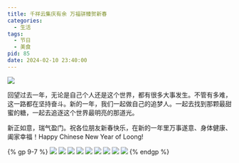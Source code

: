 ```yaml
---
title: 千祥云集庆有余 万福骈臻贺新春
categories:
  - 生活
tags:
  - 节日
  - 美食
pid: 85
date: 2024-02-10 23:40:00
---
```


![](https://cdn.pinlyu.com/posts/2024/85-Happy-CNY.webp)

回望过去一年，无论是自己个人还是这个世界，都有很多大事发生。不管有多难，这一路都在坚持奋斗。新的一年，我们一起做自己的追梦人。一起去找到那颗最甜蜜的糖，一起去追逐这个世界最明亮的那道光。
<!-- more -->

新正如意，瑞气盈门。祝各位朋友新春快乐，在新的一年里万事遂意、身体健康、阖家幸福！Happy Chinese New Year of Loong!

{% gp 9-7 %}
![](https://cdn.pinlyu.com/posts/2024/85-reunion-dinner1.webp)
![](https://cdn.pinlyu.com/posts/2024/85-reunion-dinner2.webp)
![](https://cdn.pinlyu.com/posts/2024/85-reunion-dinner3.webp)
![](https://cdn.pinlyu.com/posts/2024/85-reunion-dinner4.webp)
![](https://cdn.pinlyu.com/posts/2024/85-reunion-dinner5.webp)
![](https://cdn.pinlyu.com/posts/2024/85-reunion-dinner6.webp)
![](https://cdn.pinlyu.com/posts/2024/85-reunion-dinner7.webp)
![](https://cdn.pinlyu.com/posts/2024/85-reunion-dinner8.webp)
![](https://cdn.pinlyu.com/posts/2024/85-reunion-dinner9.webp)
{% endgp %}